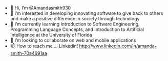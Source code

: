 - 👋 Hi, I’m @Amandasmith930
- 👀 I’m interested in developing innovating software to give back to others and make a positive difference in society through technology
- 🌱 I’m currently learning Introduction to Software Engineering, Programming Language Concepts, and Introduction to Artificial Intelligence at the University of Florida
- 💞️ I’m looking to collaborate on web and mobile applications
- 📫 How to reach me ... Linkedin! http://www.linkedin.com/in/amanda-smith-70a4691aa

<!---
Amandasmith930/Amandasmith930 is a ✨ special ✨ repository because its `README.md` (this file) appears on your GitHub profile.
You can click the Preview link to take a look at your changes.
--->
